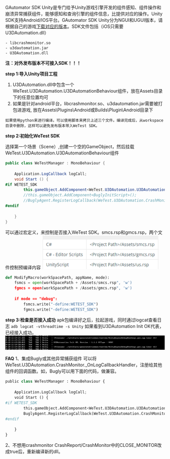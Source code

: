GAutomator SDK Unity是专门给予Unity游戏引擎开发的组件感知、组件操作和崩溃异常捕获组件，能够感知和查询引擎的组件信息，比提供对应的操作。Unity SDK支持Android/IOS平台。GAutomator SDK Unity分为NGUI和UGUI版本，请根据自己的游戏[下载对应的版本](../UnitySDK/compiled)。SDK文件包括（iOS只需要U3DAutomation.dll）

```
- libcrashmonitor.so
- u3dautomation.jar
- U3DAutomation.dll
```

**注：对外发布版本不可接入SDK！！！**

**step 1:导入Unity项目工程**

1. U3DAutomation.dll中包含一个WeTest.U3DAutomation.U3DAutomationBehaviour组件，放在Assets目录下的任意位置均可
2. 如果是针对android平台，libcrashmonitor.so、u3dautomation.jar需要被打包进游戏, 放在Assets\Plugins\Android或Builds\Plugin\Android目录下

`
如果使用python来进行编译。可以使用脚本来拷贝上述三个文件。编译完成后，从workspace目录中删除，这样可以避免发布版本带入WeTest SDK。
`

**step 2:初始化WeTest SDK**

选择第一个场景（Scene）,创建一个空的GameObject，然后挂载WeTest.U3DAutomation.U3DAutomationBehaviour组件

```C#
public class WeTestManager : MonoBehaviour {
	
    Application.LogCallback logCall;
	void Start () {
#if WETEST_SDK
        this.gameObject.AddComponent<WeTest.U3DAutomation.U3DAutomationBehaviour>();
        //this.gameObject.AddComponent<BuglyInitScript>();
        //BuglyAgent.RegisterLogCallback(WeTest.U3DAutomation.CrashMonitor._OnLogCallbackHandler);
#endif
        
    }
}
```
	
可以通过宏定义，来控制是否接入WeTest SDK。smcs.rsp和gmcs.rsp，两个文件控制预编译内容
![](image/smcp.png)

```python
def ModifyMacro(workSpacePath, appName, mode):
    fsmcs = open(workSpacePath + /Assets/smcs.rsp", 'w')
    fgmcs = open(workSpacePath + /Assets/gmcs.rsp", 'w')

    if mode == "debug":
        fsmcs.write("-define:WETEST_SDK")
        fgmcs.write("-define:WETEST_SDK")

```

**step 3:检查是否接入成功**
apk包编译好之后，拉起游戏，同时通过logcat查看日志
`adb logcat -vthreadtime -s Unity`
如果看到U3DAutomation Init OK代表，已经接入成功。
![](image/log_info.png)


**FAQ**
1、集成Bugly或其他异常捕获组件
可以将WeTest.U3DAutomation.CrashMonitor._OnLogCallbackHandler，注册给其他组件的回调函数。如，Bugly可以用下面的代码，做兼容。

```python
public class WeTestManager : MonoBehaviour {

    Application.LogCallback logCall;
	void Start () {
#if WETEST_SDK
        this.gameObject.AddComponent<WeTest.U3DAutomation.U3DAutomationBehaviour>();
        BuglyAgent.RegisterLogCallback(WeTest.U3DAutomation.CrashMonitor._OnLogCallbackHandler);
#endif
        
    }
}
```
2、不想用crashmonitor
CrashReport/CrashMonitor中的CLOSE_MONITOR改成true后，重新编译新的dll。

